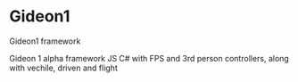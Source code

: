 # Gideon1
Gideon1 framework

Gideon 1 alpha framework JS C# with FPS and 3rd person controllers, along with vechile, driven and flight

